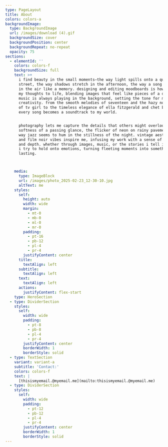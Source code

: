 ```yaml
---
type: PageLayout
title: About
colors: colors-a
backgroundImage:
  type: BackgroundImage
  url: /images/download (4).gif
  backgroundSize: cover
  backgroundPosition: center
  backgroundRepeat: no-repeat
  opacity: 75
sections:
  - elementId: ''
    colors: colors-f
    backgroundSize: full
    text: >+
      i find beauty in the small moments—the way light spills onto a quiet
      street, the way shadows stretch in the afternoon, the way a song lingers
      in the air like a memory. designing and editing moodboards is how i bring
      my thoughts to life, blending images that feel like pieces of a dream.
      music is always playing in the background, setting the tone for my
      creativity. from the smooth melodies of seventeen and the hazy nostalgia
      of tv girl to the timeless elegance of ella fitzgerald and chet baker,
      every song becomes a soundtrack to my world.


      photography lets me capture the details that others might overlook—the
      softness of a passing glance, the flicker of neon on rainy pavement, the
      way jazz seems to hum in the stillness of the night. vintage aesthetics
      and film noir vibes inspire me, infusing my work with a sense of nostalgia
      and depth. whether through images, music, or the stories i tell in my art,
      i try to hold onto emotions, turning fleeting moments into something
      lasting.



    media:
      type: ImageBlock
      url: /images/photo_2025-02-23_12-30-10.jpg
      altText: me
    styles:
      self:
        height: auto
        width: wide
        margin:
          - mt-0
          - mb-0
          - ml-0
          - mr-0
        padding:
          - pt-16
          - pb-12
          - pl-4
          - pr-4
        justifyContent: center
      title:
        textAlign: left
      subtitle:
        textAlign: left
      text:
        textAlign: left
      actions:
        justifyContent: flex-start
    type: HeroSection
  - type: DividerSection
    styles:
      self:
        width: wide
        padding:
          - pt-8
          - pb-8
          - pl-4
          - pr-4
        justifyContent: center
        borderWidth: 1
        borderStyle: solid
  - type: TextSection
    variant: variant-a
    subtitle: 'Contact:'
    colors: colors-f
    text: |
      [thisismyemail.@myemail.me](mailto:thisismyemail.@myemail.me)
  - type: DividerSection
    styles:
      self:
        width: wide
        padding:
          - pt-12
          - pb-12
          - pl-4
          - pr-4
        justifyContent: center
        borderWidth: 1
        borderStyle: solid
---
```

